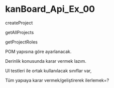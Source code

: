 # kanBoard_Api_Ex_00

createProject

getAllProjects

getProjectRoles


POM yapısına göre ayarlanacak.

Derinlik konusunda karar vermek lazım.

UI testleri ile ortak kullanılacak sınıflar var,

Tüm yapıaya karar vermek/geliştirerek ilerlemek=?
